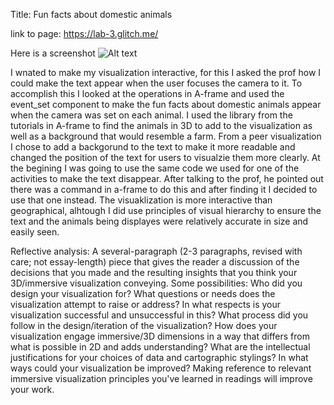 Title: Fun facts about domestic animals 

link to page: https://lab-3.glitch.me/ 

Here is a screenshot ![Alt text](https://github.com/UBC-GEOB472-Spring2019/scalia16-web/blob/master/lab%203/Untitled.jpg) 

I wnated to make my visualization interactive, for this I asked the prof how I could make the text appear when the user focuses the camera to it. To accomplish this I looked at the operations in A-frame and used the event_set component to make the fun facts about domestic animals appear when the camera was set on each animal. I used the library from the tutorials in A-frame to find the animals in 3D to add to the visualization as well as a background that would resemble a farm. From a peer visualization I chose to add a backgorund to the text to make it more readable and changed the position of the text for users to visualzie them more clearly. At the begining I was going to use the same code we used for one of the activities to make the text disappear. After talking to the prof, he pointed out there was a command in a-frame to do this and after finding it I decided to use that one instead. The visuaklization is more interactive than geographical, alhtough I did use principles of visual hierarchy to ensure the text and the animals being displayes were relatively accurate in size and easily seen. 

Reflective analysis: A several-paragraph (2-3 paragraphs, revised with care; not essay-length) piece that gives the reader a discussion of the decisions that you made and the resulting insights that you think your 3D/immersive visualization conveying. Some possibilities:
Who did you design your visualization for? What questions or needs does the visualization attempt to raise or address? In what respects is your visualization successful and unsuccessful in this?
What process did you follow in the design/iteration of the visualization? 
How does your visualization engage immersive/3D dimensions in a way that differs from what is possible in 2D and adds understanding? 
What are the intellectual justifications for your choices of data and cartographic stylings?
In what ways could your visualization be improved? 
Making reference to relevant immersive visualization principles you've learned in readings will improve your work.
